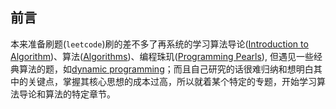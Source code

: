 

## 前言
本来准备刷题(`leetcode`)刷的差不多了再系统的学习算法导论([Introduction to Algorithm](https://www.amazon.cn/dp/B00AK7BYJY/ref=sr_1_1?ie=UTF8&qid=1539399548&sr=8-1&keywords=Introduction+to+algorithm))、算法([Algorithms](https://www.amazon.cn/dp/B009OCFQ0O/ref=sr_1_1?ie=UTF8&qid=1539399639&sr=8-1&keywords=algorithms))、编程珠玑([Programming Pearls](https://www.amazon.cn/dp/B00SFZH0DC/ref=sr_1_3?ie=UTF8&qid=1539399663&sr=8-3&keywords=programming+pearls)), 但遇见一些经典算法的题，如[dynamic programming](https://en.wikipedia.org/wiki/Dynamic_programming)；而且自己研究的话很难归纳和想明白其中的关键点，掌握其核心思想的成本过高，所以就着某个特定的专题，开始学习算法导论和算法的特定章节。